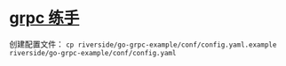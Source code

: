 # [grpc 练手](https://github.com/EDDYCJY/blog/tree/master/golang/gRPC)
创建配置文件：
`cp riverside/go-grpc-example/conf/config.yaml.example riverside/go-grpc-example/conf/config.yaml`